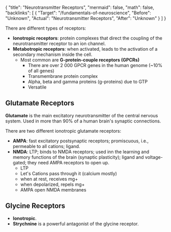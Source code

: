 {
	"title": "Neurotransmitter Receptors",
	"mermaid": false,
	"math": false,
	"backlinks": [
		{
			"Target": "/fundamentals-of-neuroscience",
			"Before": "Unknown",
			"Actual": "Neurotransmitter Receptors",
			"After": "Unknown"
		}
	]
}

There are different types of receptors:

- **Ionotropic receptors**: protein complexes that direct the coupling of the neurotransmitter receptor to an ion channel.
- **Metabotropic receptors**: when activated, leads to the activation of a secondary mechanism inside the cell.
  - Most common are **G-protein-couple receptors (GPCRs)**
    - There are over 2 000 GPCR genes in the human genome (~10% of all genes)
    - Transmembrane protein complex
    - Alpha, beta and gamma proteins (g-proteins) due to GTP
    - Versatile

## Glutamate Receptors

**Glutamate** is the main excitatory neurotransmitter of the central nervous system. Used in more than 90% of a human brain's synaptic connections.

There are two different ionotropic glutamate receptors:

- **AMPA**: fast excitatory postsynaptic receptors; promiscuous, i.e., permeable to all cations; ligand.
- **NMDA**: LTP; binds to NMDA receptors; used inn the learning and memory functions of the brain (synaptic plasticity); ligand and voltage-gated; they need AMPA receptors to open up.
  - LTP
  - Let's Cations pass through it (calcium mostly)
  - when at rest, receives mg+
  - when depolarized, repels mg+
  - AMPA open NMDA membranes

## Glycine Receptors

- **Ionotropic**.
- **Strychnine** is a powerful antagonist of the glycine receptor.